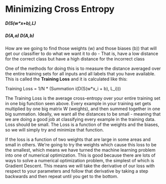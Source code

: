 # Minimizing Cross Entropy

##### D(S(w*x+b),L)

##### D(A,a) D(A,b)

How are we going to find those weights (w) and those biases (b)) that will get our classifier to do what we want it to do - That is, have a low distance for the correct class but have a high distance for the incorrect class

One of the methods for doing this is to measure the distance averaged over the entire training sets for all inputs and all labels that you have available. This is called the **Training Loss** and it is calculated like this:

Training Loss = 1/N * (Summation i(D(S(w*x_i + b), L_i)))

The Training Loss is the average cross-entropy over your entire training set in one big function seen above. Every example in your training set gets multiplied by one big matrix W (weights), and then summed together in one big summation. Ideally, we want all the distances to be small - meaning that we are doing a good job at classifying every example in the training data. Loss should be small. The Loss is a function of the weights and the biases, so we will simply try and minimize that function.

If the loss is a function of two weights that are large in some areas and small in others. We're going to try the weights which cause this loss to be the smallest, which means we have turned the machine learning problem into one of numerical optimization. This is good because there are lots of ways to solve a numerical optimization problem, the simplest of which is Gradient Descent. This means we will take the derivative of our loss with respect to your parameters and follow that derivative by taking a step backwards and then repeat until you get to the bottom.
